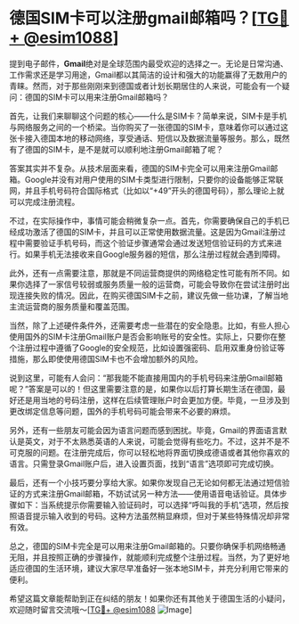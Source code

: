 # 德国SIM卡可以注册gmail邮箱吗？[[TG💪+ @esim1088](https://t.me/s/esim1088)]

提到电子邮件，**Gmail**绝对是全球范围内最受欢迎的选择之一。无论是日常沟通、工作需求还是学习用途，Gmail都以其简洁的设计和强大的功能赢得了无数用户的青睐。然而，对于那些刚刚来到德国或者计划长期居住的人来说，可能会有一个疑问：德国的SIM卡可以用来注册Gmail邮箱吗？

首先，让我们来聊聊这个问题的核心——什么是SIM卡？简单来说，SIM卡是手机与网络服务之间的一个桥梁。当你购买了一张德国的SIM卡，意味着你可以通过这张卡接入德国本地的移动网络，享受通话、短信以及数据流量等服务。那么，既然有了德国的SIM卡，是不是就可以顺利地注册Gmail邮箱了呢？

答案其实并不复杂。从技术层面来看，德国的SIM卡完全可以用来注册Gmail邮箱。Google并没有对用户使用的SIM卡类型进行限制，只要你的设备能够正常联网，并且手机号码符合国际格式（比如以“+49”开头的德国号码），那么理论上就可以完成注册流程。

不过，在实际操作中，事情可能会稍微复杂一点。首先，你需要确保自己的手机已经成功激活了德国的SIM卡，并且可以正常使用数据流量。这是因为Gmail注册过程中需要验证手机号码，而这个验证步骤通常会通过发送短信验证码的方式来进行。如果手机无法接收来自Google服务器的短信，那么注册过程就会遇到障碍。

此外，还有一点需要注意，那就是不同运营商提供的网络稳定性可能有所不同。如果你选择了一家信号较弱或服务质量一般的运营商，可能会导致你在尝试注册时出现连接失败的情况。因此，在购买德国SIM卡之前，建议先做一些功课，了解当地主流运营商的服务质量和覆盖范围。

当然，除了上述硬件条件外，还需要考虑一些潜在的安全隐患。比如，有些人担心使用国外的SIM卡注册Gmail账户是否会影响账号的安全性。实际上，只要你在整个注册过程中遵循了Google的安全规范，比如设置强密码、启用双重身份验证等措施，那么即使使用德国SIM卡也不会增加额外的风险。

说到这里，可能有人会问：“那我能不能直接用国内的手机号码来注册Gmail邮箱呢？”答案是可以的！但这里需要注意的是，如果你以后打算长期生活在德国，最好还是用当地的号码注册，这样在后续管理账户时会更加方便。毕竟，一旦涉及到更改绑定信息等问题，国外的手机号码可能会带来不必要的麻烦。

另外，还有一些朋友可能会因为语言问题而感到困扰。毕竟，Gmail的界面语言默认是英文，对于不太熟悉英语的人来说，可能会觉得有些吃力。不过，这并不是不可克服的问题。在注册完成后，你可以轻松地将界面切换成德语或者其他你喜欢的语言。只需登录Gmail账户后，进入设置页面，找到“语言”选项即可完成切换。

最后，还有一个小技巧要分享给大家。如果你发现自己无论如何都无法通过短信验证的方式来注册Gmail邮箱，不妨试试另一种方法——使用语音电话验证。具体步骤如下：当系统提示你需要输入验证码时，可以选择“呼叫我的手机”选项，然后按照语音提示输入收到的号码。这种方法虽然稍显麻烦，但对于某些特殊情况却非常有效。

总之，德国的SIM卡完全是可以用来注册Gmail邮箱的。只要你确保手机网络畅通无阻，并且按照正确的步骤操作，就能顺利完成整个注册过程。当然，为了更好地适应德国的生活环境，建议大家尽早准备好一张本地SIM卡，并充分利用它带来的便利。

希望这篇文章能帮助到正在纠结的朋友！如果你还有其他关于德国生活的小疑问，欢迎随时留言交流哦～[[TG💪+ @esim1088](https://t.me/s/esim1088) ![Image](https://i.postimg.cc/4NQfJmqS/Snipaste-2025-05-13-00-14-12.png)]
